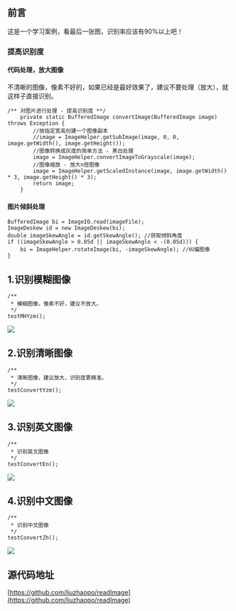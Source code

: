 ## 前言 
这是一个学习案例，看最后一张图，识别率应该有90%以上吧！
### 提高识别度

#### 代码处理，放大图像
不清晰的图像，像素不好的，如果已经是最好效果了，建议不要处理（放大），就这样子直接识别。
```
/** 对图片进行处理 - 提高识别度 **/
    private static BufferedImage convertImage(BufferedImage image) throws Exception {
        //按指定宽高创建一个图像副本
        //image = ImageHelper.getSubImage(image, 0, 0, image.getWidth(), image.getHeight());
        //图像转换成灰度的简单方法 - 黑白处理
        image = ImageHelper.convertImageToGrayscale(image);
        //图像缩放 - 放大n倍图像
        image = ImageHelper.getScaledInstance(image, image.getWidth() * 3, image.getHeight() * 3);
        return image;
    }
```
#### 图片倾斜处理
```
BufferedImage bi = ImageIO.read(imageFile);
ImageDeskew id = new ImageDeskew(bi);
double imageSkewAngle = id.getSkewAngle(); //获取倾斜角度
if ((imageSkewAngle > 0.05d || imageSkewAngle < -(0.05d))) {
    bi = ImageHelper.rotateImage(bi, -imageSkewAngle); //纠偏图像
}
```

## 1.识别模糊图像
```
/**
 * 模糊图像，像素不好，建议不放大。
 */
testMHYzm();
```
![](http://cdn.liuzhaopo.top/readImage1.png)

## 2.识别清晰图像
```
/**
 * 清晰图像，建议放大，识别度更精准。
 */
testConvertYzm();
```
![](http://cdn.liuzhaopo.top/readImage2.png)

## 3.识别英文图像
```
/**
 * 识别英文图像
 */
testConvertEn();
```
![](http://cdn.liuzhaopo.top/readImage3.png)

## 4.识别中文图像
```
/**
 * 识别中文图像
 */
testConvertZh();
```
![](http://cdn.liuzhaopo.top/readImage4.png)

## 源代码地址
[https://github.com/liuzhaopo/readImage](https://github.com/liuzhaopo/readImage)
